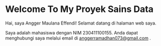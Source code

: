 # Welcome To My Proyek Sains Data


Hai, saya Angger Maulana Effendi! Selamat datang di halaman web saya.

Saya adalah mahasiswa dengan NIM 230411100155. Anda dapat menghubungi saya melalui email di anggerramadhan073@gmail.com .